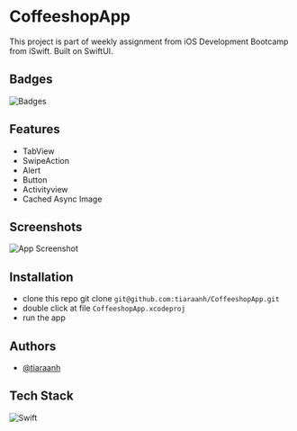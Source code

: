 
# CoffeeshopApp

This project is part of weekly assignment from iOS Development Bootcamp from iSwift. Built on SwiftUI.




## Badges

![Badges](https://res.cloudinary.com/daqnfi8q7/image/upload/v1670149037/CoffeeshopApp/CoffeeshopApp_e8ylid.png)


## Features

- TabView
- SwipeAction
- Alert
- Button
- Activityview
- Cached Async Image


## Screenshots

![App Screenshot](https://res.cloudinary.com/daqnfi8q7/image/upload/v1670148867/CoffeeshopApp/Screenshot_2022-12-04_at_17.13.55_ft0gly.png)


## Installation

- clone this repo git clone ```git@github.com:tiaraanh/CoffeeshopApp.git```
- double click at file ```CoffeeshopApp.xcodeproj```
- run the app
    
## Authors

- [@tiaraanh](https://github.com/tiaraanh)


## Tech Stack

![Swift](https://img.shields.io/badge/swift-F54A2A?style=for-the-badge&logo=swift&logoColor=white)


